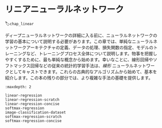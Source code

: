 # リニアニューラルネットワーク
:label:`chap_linear`

ディープニューラルネットワークの詳細に入る前に、ニューラルネットワークの学習の基本について説明する必要があります。この章では、単純なニューラルネットワークアーキテクチャの定義、データの処理、損失関数の指定、モデルのトレーニングなど、トレーニングプロセス全体について説明します。物事を把握しやすくするために、最も単純な概念から始めます。幸いなことに、線形回帰やソフトマックス回帰などの従来の統計的学習手法は、*線形* ニューラルネットワークとしてキャストできます。これらの古典的なアルゴリズムから始めて、基本を紹介します。この本の残りの部分では、より複雑な手法の基礎を提供します。

```toc
:maxdepth: 2

linear-regression
linear-regression-scratch
linear-regression-concise
softmax-regression
image-classification-dataset
softmax-regression-scratch
softmax-regression-concise
```
